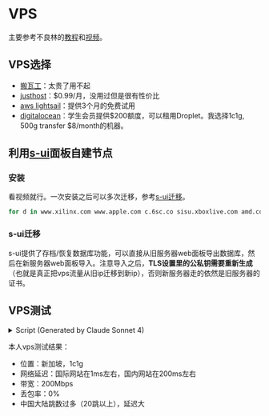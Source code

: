 # VPS

主要参考不良林的[教程](https://bulianglin.com/archives/nicename.html)和[视频](https://youtu.be/MgtOAVOXBWo)。

## VPS选择

- [搬瓦工](https://bwh1.net/aff.php)：太贵了用不起
- [justhost](https://www.justhost.com/)：$0.99/月，没用过但是很有性价比
- [aws lightsail](https://aws.amazon.com/lightsail/)：提供3个月的免费试用
- [digitalocean](https://www.digitalocean.com/)：学生会员提供$200额度，可以租用Droplet。我选择1c1g, 500g transfer $8/month的机器。

## 利用[s-ui](https://github.com/alireza0/s-ui)面板自建节点

### 安装

看视频就行。一次安装之后可以多次迁移，参考[s-ui迁移](#s-ui迁移)。

```bash
for d in www.xilinx.com www.apple.com c.6sc.co sisu.xboxlive.com amd.com electronics.sony.com www.sony.com ds-aksb-a.akamaihd.net images.nvidia.com xp.apple.com ; do t1=$(date +%s%3N); timeout 1 openssl s_client -connect $d:443 -servername $d </dev/null &>/dev/null && t2=$(date +%s%3N) && echo "$d: $((t2 - t1)) ms" || echo "$d: timeout"; done
```

### s-ui迁移

s-ui提供了存档/恢复数据库功能，可以直接从旧服务器web面板导出数据库，然后在新服务器web面板导入。注意导入之后，**TLS设置里的公私钥需要重新生成**（也就是真正把vps流量从旧ip迁移到新ip），否则新服务器走的依然是旧服务器的证书。

## VPS测试

<details>  
<summary>Script (Generated by Claude Sonnet 4)</summary>

```bash
{% include "./network-test.sh" %}
```
</details>

本人vps测试结果：

- 位置：新加坡，1c1g
- 网络延迟：国际网站在1ms左右，国内网站在200ms左右
- 带宽：200Mbps
- 丢包率：0%
- 中国大陆跳数过多（20跳以上），延迟大